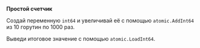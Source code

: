 **Простой счетчик**

Создай переменную ```int64``` и увеличивай её с помощью ```atomic.AddInt64``` из 10 горутин по 1000 раз.

Выведи итоговое значение с помощью ```atomic.LoadInt64```.
